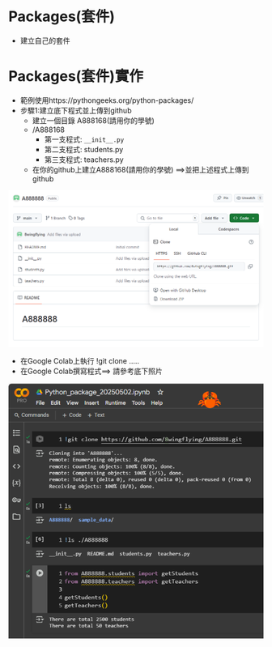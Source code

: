 # Packages(套件)
- 建立自己的套件

# Packages(套件)實作
- 範例使用https://pythongeeks.org/python-packages/
- 步驟1:建立底下程式並上傳到github
  - 建立一個目錄 A888168(請用你的學號)
  - /A888168
    - 第一支程式: `__init__.py`
    - 第二支程式: students.py
    - 第三支程式: teachers.py
  - 在你的github上建立A888168(請用你的學號) ==>並把上述程式上傳到github

![github_20250502](github_20250502.png)

- 在Google Colab上執行 !git clone .....
- 在Google Colab撰寫程式==> 請參考底下照片

![python_package.](python_package.png)

